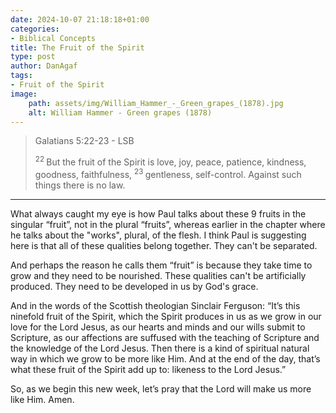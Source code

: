 ```yaml
---
date: 2024-10-07 21:18:18+01:00
categories:
- Biblical Concepts
title: The Fruit of the Spirit
type: post
author: DanAgaf
tags:
- Fruit of the Spirit
image:
    path: assets/img/William_Hammer_-_Green_grapes_(1878).jpg
    alt: William Hammer - Green grapes (1878)
---
```


>  Galatians 5:22-23 - LSB
>
> <sup> 22 </sup>But the fruit of the Spirit is love, joy, peace, patience, kindness, goodness, faithfulness,
> <sup> 23 </sup>gentleness, self-control. Against such things there is no law.

---

What always caught my eye is how Paul talks about these 9 fruits in the singular “fruit”, not in the plural “fruits”, whereas earlier in the chapter where he talks about the "works", plural, of the flesh. I think Paul is suggesting here is that all of these qualities belong together. They can't be separated.

And perhaps the reason he calls them “fruit” is because they take time to grow and they need to be nourished. These qualities can't be artificially produced. They need to be developed in us by God's grace.

And in the words of the Scottish theologian Sinclair Ferguson: “It’s this ninefold fruit of the Spirit, which the Spirit produces in us as we grow in our love for the Lord Jesus, as our hearts and minds and our wills submit to Scripture, as our affections are suffused with the teaching of Scripture and the knowledge of the Lord Jesus. Then there is a kind of spiritual natural way in which we grow to be more like Him. And at the end of the day, that’s what these fruit of the Spirit add up to: likeness to the Lord Jesus.”

So, as we begin this new week, let’s pray that the Lord will make us more like Him. Amen.
